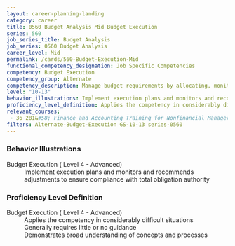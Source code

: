 ```yaml
---
layout: career-planning-landing
category: career
title: 0560 Budget Analysis Mid Budget Execution
series: 560
job_series_title: Budget Analysis
job_series: 0560 Budget Analysis
career_level: Mid
permalink: /cards/560-Budget-Execution-Mid
functional_competency_designation: Job Specific Competencies
competency: Budget Execution
competency_group: Alternate
competency_description: Manage budget requirements by allocating, monitoring and analyzing budgets in compliance with statutory-regulatory guidance
level: "10-13"
behavior_illustrations: Implement execution plans and monitors and recommends adjustments to ensure compliance with total obligation authority
proficiency_level_definition: Applies the competency in considerably difficult situations ? Generally requires little or no guidance ? Demonstrates broad understanding of concepts and processes
relevant_courses: 
 - 36 281&#58; Finance and Accounting Training for Nonfinancial Managers, Learning Tree, <a href="https://www.learningtree.com/courses/281/finance-and-accounting-training-for-nonfinancial-managers/">https://www.learningtree.com/courses/281/finance-and-accounting-training-for-nonfinancial-managers/</a>
filters: Alternate-Budget-Execution GS-10-13 series-0560
---
```


<div class="desktop:grid-col-6 margin-y-205">
  <div class="border-top-2 bg-white padding-2 shadow-5 height-full members-hover border-1px button-border border-top-blue radius-lg card-text-color">
    <h3>Behavior Illustrations</h3>
    <dl class="text-base card-content-color"><dt>Budget Execution ( Level 4 - Advanced)</dt><dd>Implement execution plans and monitors and recommends adjustments to ensure compliance with total obligation authority</dd></dl>
  </div>
</div>
<div class="desktop:grid-col-6 margin-y-205">
  <div class="border-top-2 bg-white padding-2 shadow-5 height-full members-hover border-1px button-border border-top-blue radius-lg card-text-color">
    <h3>Proficiency Level Definition</h3>
    <dl class="text-base card-content-color"><dt>Budget Execution ( Level 4 - Advanced)</dt><dd>Applies the competency in considerably difficult situations </dd><dd> Generally requires little or no guidance </dd><dd> Demonstrates broad understanding of concepts and processes</dd></dl>
  </div>
</div>